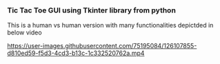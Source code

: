 ### Tic Tac Toe GUI using Tkinter library from python

This is a human vs human version with many functionalities depictded in below video





https://user-images.githubusercontent.com/75195084/126107855-d810ed59-f5d3-4cd3-b13c-1c332520762a.mp4






